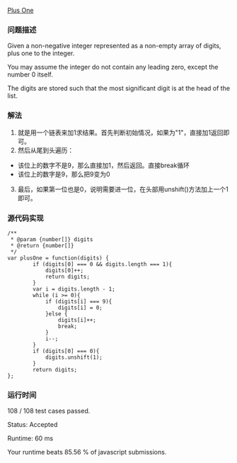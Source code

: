 [Plus One](https://leetcode.com/problems/plus-one/description/)
### 问题描述
Given a non-negative integer represented as a non-empty array of digits, plus one to the integer.

You may assume the integer do not contain any leading zero, except the number 0 itself.

The digits are stored such that the most significant digit is at the head of the list.
### 解法
1. 就是用一个链表来加1求结果。首先判断初始情况，如果为"1"，直接加1返回即可。
2. 然后从尾到头遍历：
- 该位上的数字不是9，那么直接加1，然后返回。直接break循环
- 该位上的数字是9，那么把9变为0
3. 最后，如果第一位也是0，说明需要进一位，在头部用unshift()方法加上一个1即可。

### 源代码实现
```
/**
 * @param {number[]} digits
 * @return {number[]}
 */
var plusOne = function(digits) {
        if (digits[0] === 0 && digits.length === 1){
            digits[0]++;
            return digits;
        }
        var i = digits.length - 1;
        while (i >= 0){
            if (digits[i] === 9){
                digits[i] = 0;
            }else {
                digits[i]++;
                break;
            }
            i--;
        }
        if (digits[0] === 0){
            digits.unshift(1);
        }
        return digits;
};
```

### 运行时间


108 / 108 test cases passed.

Status: Accepted

Runtime: 60 ms

Your runtime beats 85.56 % of javascript submissions.
